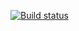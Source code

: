 [![Build status](https://ci.appveyor.com/api/projects/status/c4mdv1lel8hod5vs?svg=true)](https://ci.appveyor.com/project/Evgeniy0811/api-ci-123-o2n9p)
